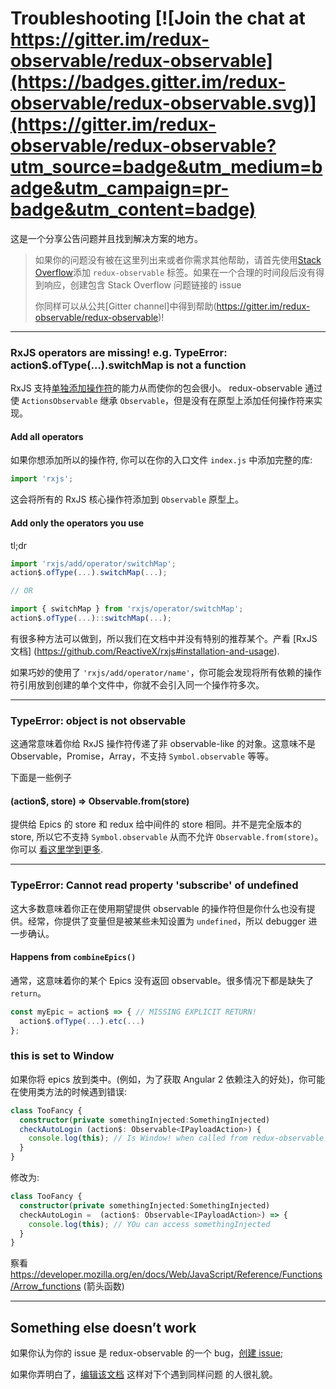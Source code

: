 # Troubleshooting [![Join the chat at https://gitter.im/redux-observable/redux-observable](https://badges.gitter.im/redux-observable/redux-observable.svg)](https://gitter.im/redux-observable/redux-observable?utm_source=badge&utm_medium=badge&utm_campaign=pr-badge&utm_content=badge)

这是一个分享公告问题并且找到解决方案的地方。

>如果你的问题没有被在这里列出来或者你需求其他帮助，请首先使用[Stack Overflow](http://stackoverflow.com/questions/tagged/redux-observable)添加 
`redux-observable` 标签。如果在一个合理的时间段后没有得到响应，创建包含 Stack Overflow 问题链接的 issue   
>
> 你同样可以从公共[Gitter channel]中得到帮助(https://gitter.im/redux-observable/redux-observable)!


* * *

### RxJS operators are missing! e.g. TypeError: action$.ofType(...).switchMap is not a function

RxJS 支持[单独添加操作符](https://github.com/ReactiveX/rxjs#installation-and-usage)的能力从而使你的包会很小。
redux-observable 通过使 `ActionsObservable` 继承 `Observable`，但是没有在原型上添加任何操作符来实现。

#### Add all operators

如果你想添加所以的操作符, 你可以在你的入口文件 `index.js` 中添加完整的库:

```js
import 'rxjs';
```
这会将所有的 RxJS 核心操作符添加到 `Observable` 原型上。

#### Add only the operators you use

tl;dr


```js
import 'rxjs/add/operator/switchMap';
action$.ofType(...).switchMap(...);

// OR

import { switchMap } from 'rxjs/operator/switchMap';
action$.ofType(...)::switchMap(...);
```

有很多种方法可以做到，所以我们在文档中并没有特别的推荐某个。产看 [RxJS 文档]
(https://github.com/ReactiveX/rxjs#installation-and-usage).

如果巧妙的使用了 `'rxjs/add/operator/name'`，你可能会发现将所有依赖的操作符引用放到创建的单个文件中，你就不会引入同一个操作符多次。 

* * *

### TypeError: object is not observable

这通常意味着你给 RxJS 操作符传递了非 observable-like 的对象。这意味不是 Observable，Promise，Array，不支持 `Symbol.observable` 等等。    

下面是一些例子

#### (action$, store) => Observable.from(store)

提供给 Epics 的 store 和 redux 给中间件的 store 相同。并不是完全版本的 store, 所以它不支持 `Symbol.observable` 从而不允许 `Observable.from(store)`。你可以 [看这里学到更多](https://github.com/redux-observable/redux-observable/issues/56).

* * *

### TypeError: Cannot read property 'subscribe' of undefined

这大多数意味着你正在使用期望提供 observable 的操作符但是你什么也没有提供。经常，你提供了变量但是被某些未知设置为 `undefined`，所以 debugger 进一步确认。   
#### Happens from `combineEpics()`

通常，这意味着你的某个 Epics 没有返回 observable。很多情况下都是缺失了 `return`。

```js
const myEpic = action$ => { // MISSING EXPLICIT RETURN!
  action$.ofType(...).etc(...)
};
```

### this is set to Window

如果你将 epics 放到类中。(例如，为了获取 Angular 2 依赖注入的好处)，你可能在使用类方法的时候遇到错误: 

```typescript
class TooFancy {
  constructor(private somethingInjected:SomethingInjected)
  checkAutoLogin (action$: Observable<IPayloadAction>) {
    console.log(this); // Is Window! when called from redux-observable
  }
}
```
修改为:

```typescript
class TooFancy {
  constructor(private somethingInjected:SomethingInjected)
  checkAutoLogin =  (action$: Observable<IPayloadAction>) => {
    console.log(this); // YOu can access somethingInjected
  }
}
```

察看 https://developer.mozilla.org/en/docs/Web/JavaScript/Reference/Functions/Arrow_functions (箭头函数)

* * *

## Something else doesn’t work

如果你认为你的 issue 是 redux-observable 的一个 bug，[创建 issue](https://github.com/redux-observable/redux-observable/issues);  

如果你弄明白了，[编辑该文档](https://github.com/redux-observable/redux-observable/edit/master/docs/Troubleshooting.md) 这样对下个遇到同样问题
的人很礼貌。
